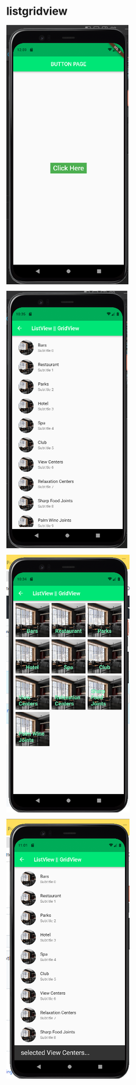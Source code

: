 # listgridview

<!-- ![plot](https://github.com/Zeus-sp1/button/blob/master/Screenshot%20(141).png
)-->

 ![plot](https://github.com/Zeus-sp1/ListView-GridView-Flutter/blob/master/Screenshot%20(141).png)


 ![plot](https://github.com/Zeus-sp1/ListView-GridView-Flutter/blob/master/Screenshot%20(144).png)
 
 ![plot](https://github.com/Zeus-sp1/ListView-GridView-Flutter/blob/master/Screenshot%20(145).png)
 
 ![plot](https://github.com/Zeus-sp1/ListView-GridView-Flutter/blob/master/Screenshot%20(147).png)

